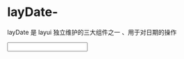 # layDate-
layDate 是 layui 独立维护的三大组件之一 、用于对日期的操作
<!DOCTYPE html>
<html>
<head>
  <meta charset="utf-8">
  <title>使用 layDate 独立版</title>
</head>
<body>
<input type="text" id="test1">
<script src="/laydate/laydate.js"></script> <!-- 改成你的路径 -->
<script>
//执行一个laydate实例
laydate.render({
  elem: '#test1' //指定元素
});
</script>
</body>
</html>
